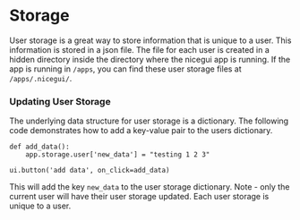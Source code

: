 # Storage

User storage is a great way to store information that is unique to a user. This information is stored in a json file. The file for each user is created in a hidden directory inside the directory where the nicegui app is running. If the app is running in `/apps`, you can find these user storage files at `/apps/.nicegui/`.

### Updating User Storage
The underlying data structure for user storage is a dictionary. The following code demonstrates how to add a key-value pair to the users dictionary.
```pthon
def add_data():
    app.storage.user['new_data'] = "testing 1 2 3"

ui.button('add data', on_click=add_data)
```
This will add the key `new_data` to the user storage dictionary. Note - only the current user will have their user storage updated. Each user storage is unique to a user.
